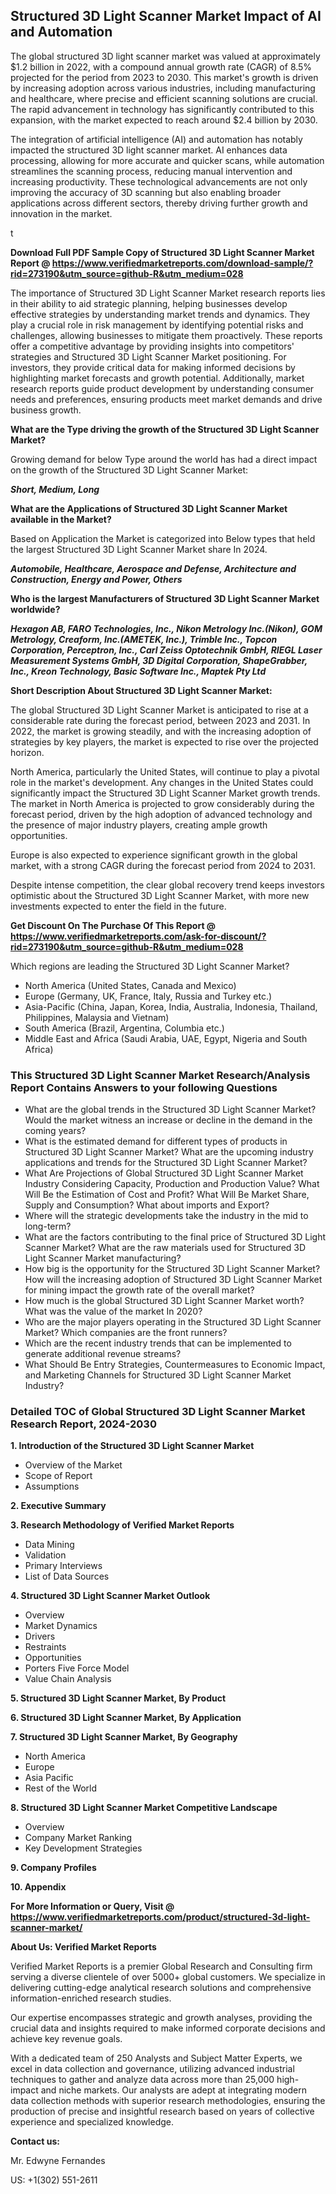 <h2>Structured 3D Light Scanner Market Impact of AI and Automation</h2><p>The global structured 3D light scanner market was valued at approximately $1.2 billion in 2022, with a compound annual growth rate (CAGR) of 8.5% projected for the period from 2023 to 2030. This market's growth is driven by increasing adoption across various industries, including manufacturing and healthcare, where precise and efficient scanning solutions are crucial. The rapid advancement in technology has significantly contributed to this expansion, with the market expected to reach around $2.4 billion by 2030.</p><p>The integration of artificial intelligence (AI) and automation has notably impacted the structured 3D light scanner market. AI enhances data processing, allowing for more accurate and quicker scans, while automation streamlines the scanning process, reducing manual intervention and increasing productivity. These technological advancements are not only improving the accuracy of 3D scanning but also enabling broader applications across different sectors, thereby driving further growth and innovation in the market.</p>t</p><p id="" class=""><strong>Download Full PDF Sample Copy of Structured 3D Light Scanner Market Report @ <a href="https://www.verifiedmarketreports.com/download-sample/?rid=273190&utm_source=github-R&utm_medium=028" target="_blank">https://www.verifiedmarketreports.com/download-sample/?rid=273190&utm_source=github-R&utm_medium=028</a></strong></p><p>The importance of&nbsp;Structured 3D Light Scanner Market research reports lies in their ability to aid strategic planning, helping businesses develop effective strategies by understanding market trends and dynamics. They play a crucial role in risk management by identifying potential risks and challenges, allowing businesses to mitigate them proactively. These reports offer a competitive advantage by providing insights into competitors' strategies and Structured 3D Light Scanner Market positioning. For investors, they provide critical data for making informed decisions by highlighting market forecasts and growth potential. Additionally, market research reports guide product development by understanding consumer needs and preferences, ensuring products meet market demands and drive business growth.</p><p><strong>What are the&nbsp;Type driving the growth of the Structured 3D Light Scanner Market?</strong></p><p id="" class="">Growing demand for below Type around the world has had a direct impact on the growth of the Structured 3D Light Scanner Market:</p><em><strong>Short, Medium, Long</strong></em></p><strong>What are the&nbsp;Applications&nbsp;of Structured 3D Light Scanner Market available in the Market?</strong></p><p id="" class="">Based on Application the Market is categorized into Below types that held the largest Structured 3D Light Scanner Market share In 2024.</p><em><strong>Automobile, Healthcare, Aerospace and Defense, Architecture and Construction, Energy and Power, Others</strong></em></p><strong>Who is the largest Manufacturers of Structured 3D Light Scanner Market worldwide?</strong></p><p><em><strong>Hexagon AB, FARO Technologies, Inc., Nikon Metrology Inc.(Nikon), GOM Metrology, Creaform, Inc.(AMETEK, Inc.), Trimble Inc., Topcon Corporation, Perceptron, Inc., Carl Zeiss Optotechnik GmbH, RIEGL Laser Measurement Systems GmbH, 3D Digital Corporation, ShapeGrabber, Inc., Kreon Technology, Basic Software Inc., Maptek Pty Ltd</strong></em></p><p id="" class=""><strong>Short Description About Structured 3D Light Scanner Market:</strong></p><p>The global Structured 3D Light Scanner Market is anticipated to rise at a considerable rate during the forecast period, between 2023 and 2031. In 2022, the market is growing steadily, and with the increasing adoption of strategies by key players, the market is expected to rise over the projected horizon.</p><p>North America, particularly the United States, will continue to play a pivotal role in the market's development. Any changes in the United States could significantly impact the Structured 3D Light Scanner Market growth trends. The market in North America is projected to grow considerably during the forecast period, driven by the high adoption of advanced technology and the presence of major industry players, creating ample growth opportunities.</p><p>Europe is also expected to experience significant growth in the global market, with a strong CAGR during the forecast period from 2024 to 2031.</p><p>Despite intense competition, the clear global recovery trend keeps investors optimistic about the Structured 3D Light Scanner Market, with more new investments expected to enter the field in the future.</p><p id="" class=""><strong>Get Discount On The Purchase Of This Report @ <a href="https://www.verifiedmarketreports.com/ask-for-discount/?rid=273190&utm_source=github-R&utm_medium=028" target="_blank">https://www.verifiedmarketreports.com/ask-for-discount/?rid=273190&utm_source=github-R&utm_medium=028</a></strong></p>Which regions are leading the Structured 3D Light Scanner Market?</p><ul><li>North America (United States, Canada and Mexico)</li><li>Europe (Germany, UK, France, Italy, Russia and Turkey etc.)</li><li>Asia-Pacific (China, Japan, Korea, India, Australia, Indonesia, Thailand, Philippines, Malaysia and Vietnam)</li><li>South America (Brazil, Argentina, Columbia etc.)</li><li>Middle East and Africa (Saudi Arabia, UAE, Egypt, Nigeria and South Africa)</li></ul><h3 id="" class="">This Structured 3D Light Scanner Market Research/Analysis Report Contains Answers to your following Questions</h3><ul><li>What are the global trends in the Structured 3D Light Scanner Market? Would the market witness an increase or decline in the demand in the coming years?</li><li>What is the estimated demand for different types of products in Structured 3D Light Scanner Market? What are the upcoming industry applications and trends for the Structured 3D Light Scanner Market?</li><li>What Are Projections of Global Structured 3D Light Scanner Market Industry Considering Capacity, Production and Production Value? What Will Be the Estimation of Cost and Profit? What Will Be Market Share, Supply and Consumption? What about imports and Export?</li><li>Where will the strategic developments take the industry in the mid to long-term?</li><li>What are the factors contributing to the final price of Structured 3D Light Scanner Market? What are the raw materials used for Structured 3D Light Scanner Market manufacturing?</li><li>How big is the opportunity for the Structured 3D Light Scanner Market? How will the increasing adoption of Structured 3D Light Scanner Market for mining impact the growth rate of the overall market?</li><li>How much is the global Structured 3D Light Scanner Market worth? What was the value of the market In 2020?</li><li>Who are the major players operating in the Structured 3D Light Scanner Market? Which companies are the front runners?</li><li>Which are the recent industry trends that can be implemented to generate additional revenue streams?</li><li>What Should Be Entry Strategies, Countermeasures to Economic Impact, and Marketing Channels for Structured 3D Light Scanner Market Industry?</li></ul><h3 id="" class="">Detailed TOC of Global Structured 3D Light Scanner Market Research Report, 2024-2030</h3><p id="" class=""><strong>1. Introduction of the Structured 3D Light Scanner Market</strong></p><ul><li>Overview of the Market</li><li>Scope of Report</li><li>Assumptions</li></ul><p id="" class=""><strong>2. Executive Summary</strong></p><p id="" class=""><strong>3. Research Methodology of Verified Market Reports</strong></p><ul><li>Data Mining</li><li>Validation</li><li>Primary Interviews</li><li>List of Data Sources</li></ul><p id="" class=""><strong>4. Structured 3D Light Scanner Market Outlook</strong></p><ul><li>Overview</li><li>Market Dynamics</li><li>Drivers</li><li>Restraints</li><li>Opportunities</li><li>Porters Five Force Model</li><li>Value Chain Analysis</li></ul><p id="" class=""><strong>5. Structured 3D Light Scanner Market, By Product</strong></p><p id="" class=""><strong>6. Structured 3D Light Scanner Market, By Application</strong></p><p id="" class=""><strong>7. Structured 3D Light Scanner Market, By Geography</strong></p><ul><li>North America</li><li>Europe</li><li>Asia Pacific</li><li>Rest of the World</li></ul><p id="" class=""><strong>8. Structured 3D Light Scanner Market Competitive Landscape</strong></p><ul><li>Overview</li><li>Company Market Ranking</li><li>Key Development Strategies</li></ul><p id="" class=""><strong>9. Company Profiles</strong></p><p id="" class=""><strong>10. Appendix</strong></p><p id="" class=""><strong>For More Information or Query, Visit @ <a href="https://www.verifiedmarketreports.com/product/structured-3d-light-scanner-market/" target="_blank">https://www.verifiedmarketreports.com/product/structured-3d-light-scanner-market/</a></strong></p><p id="" class=""><strong>About Us: Verified Market Reports</strong></p><p id="" class="">Verified Market Reports is a premier Global Research and Consulting firm serving a diverse clientele of over 5000+ global customers. We specialize in delivering cutting-edge analytical research solutions and comprehensive information-enriched research studies.</p><p id="" class="">Our expertise encompasses strategic and growth analyses, providing the crucial data and insights required to make informed corporate decisions and achieve key revenue goals.</p><p id="" class="">With a dedicated team of 250 Analysts and Subject Matter Experts, we excel in data collection and governance, utilizing advanced industrial techniques to gather and analyze data across more than 25,000 high-impact and niche markets. Our analysts are adept at integrating modern data collection methods with superior research methodologies, ensuring the production of precise and insightful research based on years of collective experience and specialized knowledge.</p><p id="" class=""><strong>Contact us:</strong></p><p id="" class="">Mr. Edwyne Fernandes</p><p id="" class="">US: +1(302) 551-2611</p>